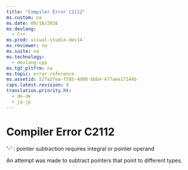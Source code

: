 ```yaml
---
title: "Compiler Error C2112"
ms.custom: na
ms.date: 09/18/2016
ms.devlang: 
  - C++
ms.prod: visual-studio-dev14
ms.reviewer: na
ms.suite: na
ms.technology: 
  - devlang-cpp
ms.tgt_pltfrm: na
ms.topic: error-reference
ms.assetid: 527a2fea-f585-4d00-bbb4-477aee17144b
caps.latest.revision: 8
translation.priority.ht: 
  - de-de
  - ja-jp
---
```

# Compiler Error C2112
'-' : pointer subtraction requires integral or pointer operand  
  
 An attempt was made to subtract pointers that point to different types.